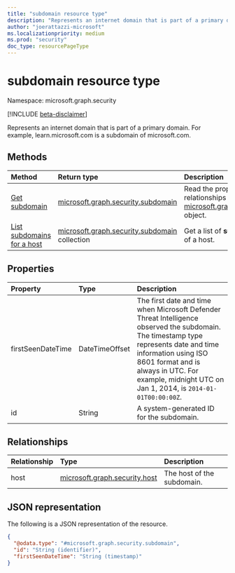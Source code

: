 ```yaml
---
title: "subdomain resource type"
description: "Represents an internet domain that is part of a primary domain"
author: "joerattazzi-microsoft"
ms.localizationpriority: medium
ms.prod: "security"
doc_type: resourcePageType
---
```


# subdomain resource type

Namespace: microsoft.graph.security

[!INCLUDE [beta-disclaimer](../../includes/beta-disclaimer.md)]

Represents an internet domain that is part of a primary domain. For example, learn.microsoft.com is a subdomain of microsoft.com. 

## Methods

| Method                                                                | Return type                                                                         | Description                                                                                                                 |
| :-------------------------------------------------------------------- | :---------------------------------------------------------------------------------- | :-------------------------------------------------------------------------------------------------------------------------- |
| [Get subdomain](../api/security-subdomain-get.md)                     | [microsoft.graph.security.subdomain](../resources/security-subdomain.md)            | Read the properties and relationships of a [microsoft.graph.security.subdomain](../resources/security-subdomain.md) object. |
| [List subdomains for a host](../api/security-host-list-subdomains.md) | [microsoft.graph.security.subdomain](../resources/security-subdomain.md) collection | Get a list of **subdomain** resources of a host.                                                                            |

## Properties

| Property          | Type           | Description                                                                                                                                                                                                                                                                          |
| :---------------- | :------------- | :----------------------------------------------------------------------------------------------------------------------------------------------------------------------------------------------------------------------------------------------------------------------------------- |
| firstSeenDateTime | DateTimeOffset | The first date and time when Microsoft Defender Threat Intelligence observed the subdomain. The timestamp type represents date and time information using ISO 8601 format and is always in UTC. For example, midnight UTC on Jan 1, 2014, is `2014-01-01T00:00:00Z`. |
| id                | String         | A system-generated ID for the subdomain.                                                                                                                                                                                                                                         |

## Relationships

| Relationship | Type                                                           | Description                               |
| :----------- | :------------------------------------------------------------- | :---------------------------------------- |
| host         | [microsoft.graph.security.host](../resources/security-host.md) | The host of the subdomain. |

## JSON representation

The following is a JSON representation of the resource.

<!-- {
  "blockType": "resource",
  "keyProperty": "id",
  "@odata.type": "microsoft.graph.security.subdomain",
  "openType": false
}
-->

```json
{
  "@odata.type": "#microsoft.graph.security.subdomain",
  "id": "String (identifier)",
  "firstSeenDateTime": "String (timestamp)"
}
```
